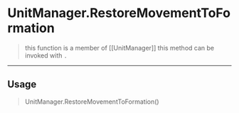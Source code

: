 # UnitManager.RestoreMovementToFormation
> this function is a member of [[UnitManager]]
> this method can be invoked with `.`
-----
## Usage
> UnitManager.RestoreMovementToFormation()
